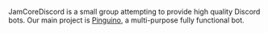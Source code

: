 JamCoreDiscord is a small group attempting to provide high quality Discord bots. Our main project 
is [Pinguino](https://github.com/JamCoreDiscord/Pinguino), a multi-purpose fully functional bot.
